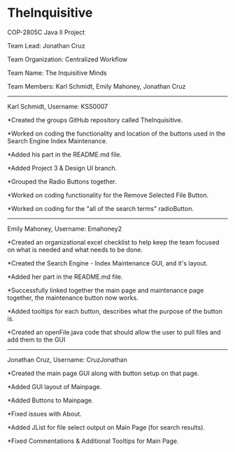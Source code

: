 # TheInquisitive
COP-2805C Java II Project

Team Lead: Jonathan Cruz

Team Organization: Centralized Workflow

Team Name: The Inquisitive Minds

Team Members: Karl Schmidt, Emily Mahoney, Jonathan Cruz

----------------------------------------------------------------------------------------------------------------------------------------

Karl Schmidt, Username: KSS0007 

*Created the groups GitHub repository called TheInquisitive. 

*Worked on coding the functionality and location of the buttons used in the Search Engine Index Maintenance.

*Added his part in the README.md file.

*Added Project 3 & Design UI branch.

*Grouped the Radio Buttons together.

*Worked on coding functionality for the Remove Selected File Button.

*Worked on coding for the "all of the search terms" radioButton.

-------------------------------------------------------------------------------------------------------------------------------------------

Emily Mahoney, Username: Emahoney2

*Created an organizational excel checklist to help keep the team focused on what is needed and what needs to be done.

*Created the Search Engine - Index Maintenance GUI, and it's layout.

*Added her part in the README.md file.

*Successfully linked together the main page and maintenance page together, the maintenance button now works.

*Added tooltips for each button, describes what the purpose of the button is.

*Created an openFile.java code that should allow the user to pull files and add them to the GUI

-------------------------------------------------------------------------------------------------------------------------------------------

Jonathan Cruz, Username: CruzJonathan 

*Created the main page GUI along with button setup on that page.

*Added GUI layout of Mainpage.

*Added Buttons to Mainpage.

*Fixed issues with About.

*Added JList for file select output on Main Page (for search results).

*Fixed Commentations & Additional Tooltips for Main Page.


